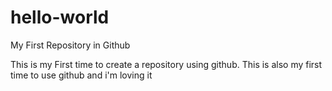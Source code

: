 # hello-world
My First Repository in Github

This is my First time to create a repository using github. This is also my first time to use github and i'm loving it
